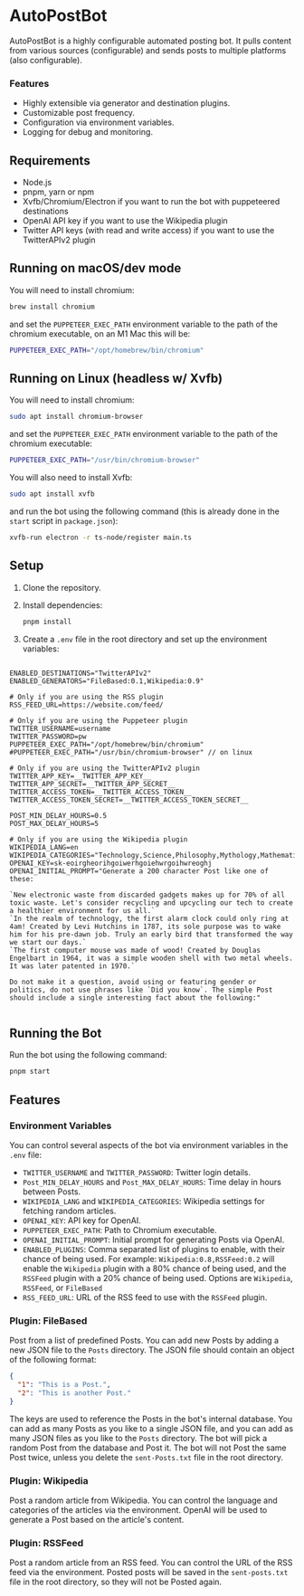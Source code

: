 # AutoPostBot
AutoPostBot is a highly configurable automated posting bot. It pulls content from various sources (configurable) and sends posts to multiple platforms (also configurable).

### Features
* Highly extensible via generator and destination plugins.
* Customizable post frequency.
* Configuration via environment variables.
* Logging for debug and monitoring.


## Requirements

- Node.js
- pnpm, yarn or npm
- Xvfb/Chromium/Electron if you want to run the bot with puppeteered destinations
- OpenAI API key if you want to use the Wikipedia plugin
- Twitter API keys (with read and write access) if you want to use the TwitterAPIv2 plugin


## Running on macOS/dev mode

You will need to install chromium:

```bash
brew install chromium
```

and set the `PUPPETEER_EXEC_PATH` environment variable to the path of the chromium executable, on an M1 Mac this will
be:

```bash
PUPPETEER_EXEC_PATH="/opt/homebrew/bin/chromium"
```

## Running on Linux (headless w/ Xvfb)

You will need to install chromium:

```bash
sudo apt install chromium-browser
``` 

and set the `PUPPETEER_EXEC_PATH` environment variable to the path of the chromium executable:

```bash
PUPPETEER_EXEC_PATH="/usr/bin/chromium-browser"
``` 

You will also need to install Xvfb:

```bash
sudo apt install xvfb
``` 

and run the bot using the following command (this is already done in the `start` script in `package.json`):

```bash
xvfb-run electron -r ts-node/register main.ts
```

## Setup

1. Clone the repository.
2. Install dependencies:

   ```bash
   pnpm install
   ```

3. Create a `.env` file in the root directory and set up the environment variables:

```env

ENABLED_DESTINATIONS="TwitterAPIv2"
ENABLED_GENERATORS="FileBased:0.1,Wikipedia:0.9"

# Only if you are using the RSS plugin
RSS_FEED_URL=https://website.com/feed/

# Only if you are using the Puppeteer plugin
TWITTER_USERNAME=username
TWITTER_PASSWORD=pw
PUPPETEER_EXEC_PATH="/opt/homebrew/bin/chromium"
#PUPPETEER_EXEC_PATH="/usr/bin/chromium-browser" // on linux

# Only if you are using the TwitterAPIv2 plugin
TWITTER_APP_KEY=__TWITTER_APP_KEY__
TWITTER_APP_SECRET=__TWITTER_APP_SECRET__
TWITTER_ACCESS_TOKEN=__TWITTER_ACCESS_TOKEN__
TWITTER_ACCESS_TOKEN_SECRET=__TWITTER_ACCESS_TOKEN_SECRET__

POST_MIN_DELAY_HOURS=0.5
POST_MAX_DELAY_HOURS=5

# Only if you are using the Wikipedia plugin
WIKIPEDIA_LANG=en
WIKIPEDIA_CATEGORIES="Technology,Science,Philosophy,Mythology,Mathematics,Music,Computing,Engineering,Communication,Education,Weather,Energy,Materials,Chemistry,Physics,Biology,Earth,Space,Universe"
OPENAI_KEY=sk-eoirgheorihgoiwerhgoiehwrgoihwreoghj
OPENAI_INITIAL_PROMPT="Generate a 200 character Post like one of these:

`New electronic waste from discarded gadgets makes up for 70% of all toxic waste. Let's consider recycling and upcycling our tech to create a healthier environment for us all.`
`In the realm of technology, the first alarm clock could only ring at 4am! Created by Levi Hutchins in 1787, its sole purpose was to wake him for his pre-dawn job. Truly an early bird that transformed the way we start our days.`
`The first computer mouse was made of wood! Created by Douglas Engelbart in 1964, it was a simple wooden shell with two metal wheels. It was later patented in 1970.`

Do not make it a question, avoid using or featuring gender or politics, do not use phrases like `Did you know`. The simple Post should include a single interesting fact about the following:"


```

## Running the Bot

Run the bot using the following command:

```bash
pnpm start
```

## Features

### Environment Variables

You can control several aspects of the bot via environment variables in the `.env` file:

- `TWITTER_USERNAME` and `TWITTER_PASSWORD`: Twitter login details.
- `Post_MIN_DELAY_HOURS` and `Post_MAX_DELAY_HOURS`: Time delay in hours between Posts.
- `WIKIPEDIA_LANG` and `WIKIPEDIA_CATEGORIES`: Wikipedia settings for fetching random articles.
- `OPENAI_KEY`: API key for OpenAI.
- `PUPPETEER_EXEC_PATH`: Path to Chromium executable.
- `OPENAI_INITIAL_PROMPT`: Initial prompt for generating Posts via OpenAI.
- `ENABLED_PLUGINS`: Comma separated list of plugins to enable, with their chance of being used. For example:
  `Wikipedia:0.8,RSSFeed:0.2` will enable the `Wikipedia` plugin with a 80% chance of being used,
  and the `RSSFeed` plugin with a 20% chance of being used. Options are `Wikipedia`, `RSSFeed`, or `FileBased`
- `RSS_FEED_URL`: URL of the RSS feed to use with the `RSSFeed` plugin.

### Plugin: FileBased

Post from a list of predefined Posts. You can add new Posts by adding a new JSON file to the
`Posts` directory. The JSON file should contain an object of the following format:

```json
{
  "1": "This is a Post.",
  "2": "This is another Post."
}
```

The keys are used to reference the Posts in the bot's internal database. You can add as many Posts as you like to a
single JSON file, and you can add as many JSON files as you like to the `Posts` directory. The bot will pick a random
Post from the database and Post it. The bot will not Post the same Post twice, unless you delete
the `sent-Posts.txt` file in the root directory.

### Plugin: Wikipedia

Post a random article from Wikipedia. You can control the language and categories of the articles via the environment.
OpenAI will be used to generate a Post based on the article's content.

### Plugin: RSSFeed

Post a random article from an RSS feed. You can control the URL of the RSS feed via the environment.
Posted posts will be saved in the `sent-posts.txt` file in the root directory, so they will not be Posted again.

